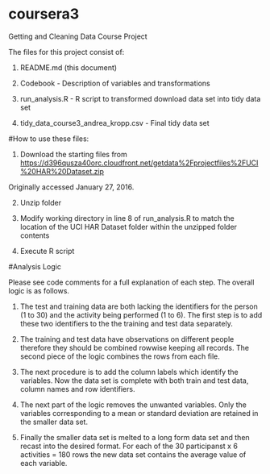 # coursera3
Getting and Cleaning Data Course Project

The files for this project consist of:

1) README.md (this document)

2) Codebook - Description of variables and transformations

3) run_analysis.R - R script to transformed download data set into tidy data set

4) tidy_data_course3_andrea_kropp.csv - Final tidy data set


#How to use these files:

1) Download the starting files from https://d396qusza40orc.cloudfront.net/getdata%2Fprojectfiles%2FUCI%20HAR%20Dataset.zip

Originally accessed January 27, 2016.

2) Unzip folder

3) Modify working directory in line 8 of run_analysis.R to match the location of the UCI HAR Dataset folder within the unzipped folder contents

4) Execute R script


#Analysis Logic

Please see code comments for a full explanation of each step. The overall logic is as follows.

1) The test and training data are both lacking the identifiers for the person (1 to 30) and the activity being performed (1 to 6). The first step is to add these two identifiers to the the training and test data separately.

2) The training and test data have observations on different people therefore they should be combined rowwise keeping all records. The second piece of the logic combines the rows from each file.

3) The next procedure is to add the column labels which identify the variables. Now the data set is complete with both train and test data, column names and row identifiers.

4) The next part of the logic removes the unwanted variables. Only the variables corresponding to a mean or standard deviation are retained in the smaller data set.

5) Finally the smaller data set is melted to a long form data set and then recast into the desired format. For each of the 30 participanst x 6 activities = 180 rows the new data set contains the average value of each variable.

